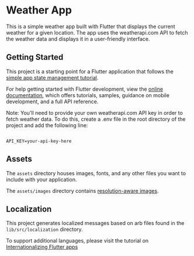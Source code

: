 # Weather App

This is a simple weather app built with Flutter that displays the current weather for a given location. The app uses the weatherapi.com API to fetch the weather data and displays it in a user-friendly interface.



## Getting Started

This project is a starting point for a Flutter application that follows the
[simple app state management
tutorial](https://flutter.dev/docs/development/data-and-backend/state-mgmt/simple).

For help getting started with Flutter development, view the
[online documentation](https://flutter.dev/docs), which offers tutorials,
samples, guidance on mobile development, and a full API reference.

Note: You'll need to provide your own weatherapi.com API key in order to fetch weather data. To do this, create a .env file in the root directory of the project and add the following line:

<code>
API_KEY=your-api-key-here
</code>


## Assets

The `assets` directory houses images, fonts, and any other files you want to
include with your application.

The `assets/images` directory contains [resolution-aware
images](https://flutter.dev/docs/development/ui/assets-and-images#resolution-aware).

## Localization

This project generates localized messages based on arb files found in
the `lib/src/localization` directory.

To support additional languages, please visit the tutorial on
[Internationalizing Flutter
apps](https://flutter.dev/docs/development/accessibility-and-localization/internationalization)
